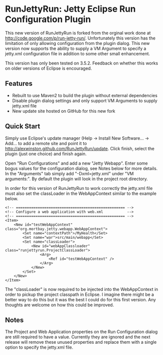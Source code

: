 RunJettyRun: Jetty Eclipse Run Configuration Plugin
===================================================

This new version of RunJettyRun is forked from the orginal work done at http://code.google.com/p/run-jetty-run/. Unfortunately this version has the limitation of only allowing configuration from the plugin dialog. This new version now supports the ability to supply a VM Argument to specify a jetty.xml configuration file in addition to some other small enhancement.

This version has only been tested on 3.5.2. Feedback on whether this works on older versions of Eclipse is encouraged.

Features
---------
- Rebuilt to use Maven2 to build the plugin without external dependencies
- Disable plugin dialog settings and only support VM Arguments to supply jetty.xml file
- New update site hosted on GitHub for this new fork

Quick Start
------------
Simply use Eclipse's update manager (Help -> Install New Software... -> Add... to add a remote site and point it to http://alexwinston.github.com/RunJettyRun/update. Click finish, select the plugin (just one choice) and finish again.

Open "Run Configurations" and add a new "Jetty Webapp".  Enter some bogus values for the configuration dialog, see Notes below for more details. In the "Arguments" tab simply add "-Dxml=jetty.xml" under "VM arguments:". By default the plugin will look in the project root directory.

In order for this version of RunJettyRun to work correctly the jetty.xml file must also set the classLoader in the WebAppContext similar to the example below.

	<!-- ================================================== -->
	<!-- Configure a web application with web.xml           -->
	<!-- ================================================== -->
	<Item>
		<New id="testWebAppContext" class="org.mortbay.jetty.webapp.WebAppContext">
			<Set name="contextPath">/MyHealth</Set>
			<Set name="war">src/main/webapp</Set>
			<Set name="classLoader">
				<New id="webAppClassloader" class="runjettyrun.ProjectClassLoader">
					<Arg>
						<Ref id="testWebAppContext" />
					</Arg>
				</New>
			</Set>
		</New>
	</Item>

The "classLoader" is now required to be injected into the WebAppContext in order to pickup the project classpath in Eclipse. I imagine there might be a better way to do this but it was the best I could do for this first version.  Any thoughts are welcome on how this could be improved.

Notes
-----
The Project and Web Application properties on the Run Configuration dialog are still required to have a value.  Currently they are ignored and the next release will remove these unused properties and replace them with a single option to specify the jetty.xml file.
